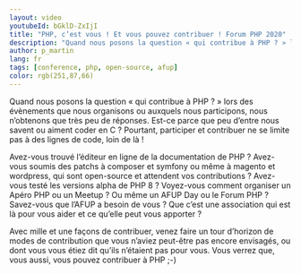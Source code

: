 ```yaml
---
layout: video
youtubeId: bGklD-ZxIjI
title: "PHP, c’est vous ! Et vous pouvez contribuer ! Forum PHP 2020"
description: "Quand nous posons la question « qui contribue à PHP ? » lors des évènements que nous organisons ou auxquels nous participons, nous n’obtenons que très peu de réponses. Est-ce parce que peu d’entre nous savent ou aiment coder en C ? Pourtant, participer et contribuer ne se limite pas à des lignes de code, loin de là !"
author: p_martin
lang: fr
tags: [conference, php, open-source, afup]
color: rgb(251,87,66)
---
```


Quand nous posons la question « qui contribue à PHP ? » lors des évènements que nous organisons ou auxquels nous participons, nous n’obtenons que très peu de réponses. Est-ce parce que peu d’entre nous savent ou aiment coder en C ? Pourtant, participer et contribuer ne se limite pas à des lignes de code, loin de là !

Avez-vous trouvé l’éditeur en ligne de la documentation de PHP ? Avez-vous soumis des patchs à composer et symfony ou même à magento et wordpress, qui sont open-source et attendent vos contributions ? Avez-vous testé les versions alpha de PHP 8 ? Voyez-vous comment organiser un Apéro PHP ou un Meetup ? Ou même un AFUP Day ou le Forum PHP ? Savez-vous que l’AFUP a besoin de vous ? Que c’est une association qui est là pour vous aider et ce qu’elle peut vous apporter ?

Avec mille et une façons de contribuer, venez faire un tour d’horizon de modes de contribution que vous n’aviez peut-être pas encore envisagés, ou dont vous vous étiez dit qu’ils n’étaient pas pour vous. Vous verrez que, vous aussi, vous pouvez contribuer à PHP ;-)
